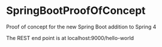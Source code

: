 SpringBootProofOfConcept
========================

Proof of concept for the new Spring Boot addition to Spring 4

The REST end point is at localhost:9000/hello-world
